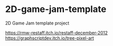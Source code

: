 # 2D-game-jam-template
2D Game Jam template project

https://rmw-restaff.itch.io/restaff-december-2012
https://graphscriptdev.itch.io/tree-pixel-art